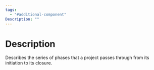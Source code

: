 ```yaml
---
tags:
  - "#additional-component"
Description: ""
---
```

# Description
Describes the series of phases that a project passes through from its initiation to its closure.
